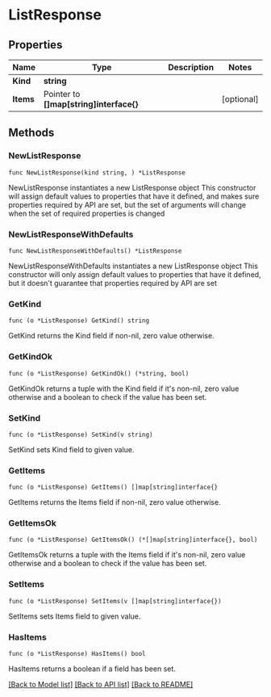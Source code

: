 # ListResponse

## Properties

Name | Type | Description | Notes
------------ | ------------- | ------------- | -------------
**Kind** | **string** |  | 
**Items** | Pointer to **[]map[string]interface{}** |  | [optional] 

## Methods

### NewListResponse

`func NewListResponse(kind string, ) *ListResponse`

NewListResponse instantiates a new ListResponse object
This constructor will assign default values to properties that have it defined,
and makes sure properties required by API are set, but the set of arguments
will change when the set of required properties is changed

### NewListResponseWithDefaults

`func NewListResponseWithDefaults() *ListResponse`

NewListResponseWithDefaults instantiates a new ListResponse object
This constructor will only assign default values to properties that have it defined,
but it doesn't guarantee that properties required by API are set

### GetKind

`func (o *ListResponse) GetKind() string`

GetKind returns the Kind field if non-nil, zero value otherwise.

### GetKindOk

`func (o *ListResponse) GetKindOk() (*string, bool)`

GetKindOk returns a tuple with the Kind field if it's non-nil, zero value otherwise
and a boolean to check if the value has been set.

### SetKind

`func (o *ListResponse) SetKind(v string)`

SetKind sets Kind field to given value.


### GetItems

`func (o *ListResponse) GetItems() []map[string]interface{}`

GetItems returns the Items field if non-nil, zero value otherwise.

### GetItemsOk

`func (o *ListResponse) GetItemsOk() (*[]map[string]interface{}, bool)`

GetItemsOk returns a tuple with the Items field if it's non-nil, zero value otherwise
and a boolean to check if the value has been set.

### SetItems

`func (o *ListResponse) SetItems(v []map[string]interface{})`

SetItems sets Items field to given value.

### HasItems

`func (o *ListResponse) HasItems() bool`

HasItems returns a boolean if a field has been set.


[[Back to Model list]](../README.md#documentation-for-models) [[Back to API list]](../README.md#documentation-for-api-endpoints) [[Back to README]](../README.md)


